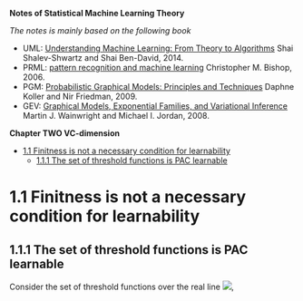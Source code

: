 **Notes of Statistical Machine Learning Theory**

*The notes is mainly based on the following book*

- UML: [Understanding Machine Learning: From Theory to Algorithms](https://www.cs.huji.ac.il/~shais/UnderstandingMachineLearning/understanding-machine-learning-theory-algorithms.pdf)  Shai Shalev-Shwartz and Shai Ben-David, 2014.
- PRML: [pattern recognition and machine learning](http://users.isr.ist.utl.pt/~wurmd/Livros/school/Bishop%20-%20Pattern%20Recognition%20And%20Machine%20Learning%20-%20Springer%20%202006.pdf) Christopher M. Bishop, 2006.
- PGM: [Probabilistic Graphical Models: Principles and Techniques](https://mitpress.mit.edu/books/probabilistic-graphical-models) Daphne Koller and Nir Friedman, 2009.
- GEV: [Graphical Models, Exponential Families, and Variational Inference](https://people.eecs.berkeley.edu/~wainwrig/Papers/WaiJor08_FTML.pdf) Martin J. Wainwright and Michael I. Jordan, 2008.

**Chapter TWO VC-dimension**


- [1.1 Finitness is not a necessary condition for learnability](#11-finitness-is-not-a-necessary-condition-for-learnability)
  - [1.1.1 The set of threshold functions is PAC learnable](#111-the-set-of-threshold-functions-is-pac-learnable)

# 1.1 Finitness is not a necessary condition for learnability

## 1.1.1 The set of threshold functions is PAC learnable

Consider the set of threshold functions over the real line <img src=http://latex.codecogs.com/gif.latex?\mathcal{H}%3D\{h_a,a\in\mathbb{R}\}>,